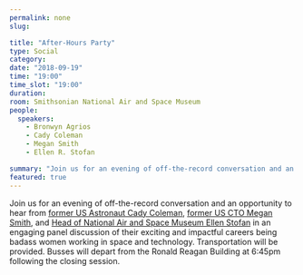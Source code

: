 ```yaml
---
permalink: none
slug:

title: "After-Hours Party"
type: Social
category:
date: "2018-09-19"
time: "19:00"
time_slot: "19:00"
duration:
room: Smithsonian National Air and Space Museum
people:
  speakers:
    - Bronwyn Agrios
    - Cady Coleman
    - Megan Smith
    - Ellen R. Stofan

summary: "Join us for an evening of off-the-record conversation and an opportunity to hear from former US Astronaut Cady Coleman, former US CTO Megan Smith, and Head of National Air and Space Museum Ellen Stofan in an engaging panel discussion of their exciting and impactful careers being badass women working in space and technology. Transportation will be provided. Busses will depart from the Ronald Reagan Building at 6:45pm following the closing session."
featured: true
---
```

Join us for an evening of off-the-record conversation and an opportunity to hear from [former US Astronaut Cady Coleman](https://2018.satsummit.io/speakers/cady-coleman/), [former US CTO Megan Smith](https://2018.satsummit.io/speakers/megan-smith/), and [Head of National Air and Space Museum Ellen Stofan](https://2018.satsummit.io/speakers/ellen-stofan/) in an engaging panel discussion of their exciting and impactful careers being badass women working in space and technology. Transportation will be provided. Busses will depart from the Ronald Reagan Building at 6:45pm following the closing session.
